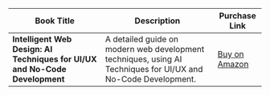 | Book Title                                      | Description                      | Purchase Link                        |
|-------------------------------------------------|----------------------------------|--------------------------------------|
| **Intelligent Web Design: AI Techniques for UI/UX and No-Code Development** | A detailed guide on modern web development techniques, using AI Techniques for UI/UX and No-Code Development. | [Buy on Amazon](https://www.amazon.com/dp/B0DD3DRG23) |
